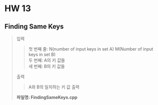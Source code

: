 # HW 13

## Finding Same Keys
> 입력
> > 첫 번째 줄: N(number of input keys in set A) M(Number of input keys in set B)  
> > 두 번째: A의 키 값들  
> > 세 번째: B의 키 값들  
>  
> 출력
> > A와 B의 일치하는 키 값 출력
>  
> **파일명: FindingSameKeys.cpp**
